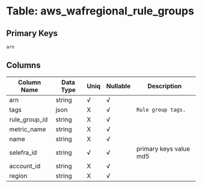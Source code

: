 # Table: aws_wafregional_rule_groups

## Primary Keys 

```
arn
```


## Columns 

|  Column Name   |  Data Type  | Uniq | Nullable | Description | 
|  ----  | ----  | ----  | ----  | ---- | 
| arn | string | √ | √ |  | 
| tags | json | X | √ | `Rule group tags.` | 
| rule_group_id | string | X | √ |  | 
| metric_name | string | X | √ |  | 
| name | string | X | √ |  | 
| selefra_id | string | √ | √ | primary keys value md5 | 
| account_id | string | X | √ |  | 
| region | string | X | √ |  | 


